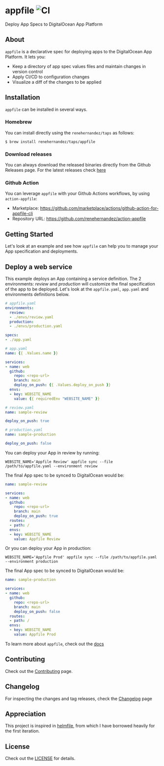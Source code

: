 # appfile ![CI](https://github.com/renehernandez/appfile/workflows/CI/badge.svg)

Deploy App Specs to DigitalOcean App Platform

## About

`appfile` is a declarative spec for deploying apps to the DigitalOcean App Platform. It lets you:

* Keep a directory of app spec values files and maintain changes in version control
* Apply CI/CD to configuration changes
* Visualize a diff of the changes to be applied

## Installation

`appfile` can be installed in several ways.

### Homebrew

You can install directly using the `renehernandez/taps` as follows:

```shell
$ brew install renehernandez/taps/appfile
```

### Download releases

You can always download the released binaries directly from the Github Releases page. For the latest releases check [here](https://github.com/renehernandez/appfile/releases)

### Github Action

You can leverage `appfile` with your Github Actions workflows, by using `action-appfile`:

* Marketplace: https://github.com/marketplace/actions/github-action-for-appfile-cli
* Repository URL: https://github.com/renehernandez/action-appfile

## Getting Started

Let's look at an example and see how `appfile` can help you to manage your App specification and deployments.

## Deploy a web service

This example deploys an App containing a service definition. The 2 environments: *review* and *production* will customize the final specification of the app to be deployed. Let's look at the `appfile.yaml`, `app.yaml` and environments definitions below.

```yaml
# appfile.yaml
environments:
  review:
  - ./envs/review.yaml
  production:
  - ./envs/production.yaml

specs:
- ./app.yaml
```

```yaml
# app.yaml
name: {{ .Values.name }}

services:
- name: web
  github:
    repo: <repo-url>
    branch: main
    deploy_on_push: {{ .Values.deploy_on_push }}
  envs:
  - key: WEBSITE_NAME
    value: {{ requiredEnv "WEBSITE_NAME" }}
```

```yaml
# review.yaml
name: sample-review

deploy_on_push: true
```

```yaml
# production.yaml
name: sample-production

deploy_on_push: false
```

You can deploy your App in review by running:

```console
WEBSITE_NAME='Appfile Review' appfile sync --file /path/to/appfile.yaml --environment review
```

The final App spec to be synced to DigitalOcean would be:

```yaml
name: sample-review

services:
- name: web
  github:
    repo: <repo-url>
    branch: main
    deploy_on_push: true
  routes:
  - path: /
  envs:
  - key: WEBSITE_NAME
    value: Appfile Review
```

Or you can deploy your App in production:

```console
WEBSITE_NAME='Appfile Prod' appfile sync --file /path/to/appfile.yaml --environment production
```

The final App spec to be synced to DigitalOcean would be:

```yaml
name: sample-production

services:
- name: web
  github:
    repo: <repo-url>
    branch: main
    deploy_on_push: false
  routes:
  - path: /
  envs:
  - key: WEBSITE_NAME
    value: Appfile Prod
```

To learn more about `appfile`, check out the [docs](https://renehernandez.github.io/appfile/latest)

## Contributing

Check out the [Contributing](docs/CONTRIBUTING.md) page.

## Changelog

For inspecting the changes and tag releases, check the [Changelog](CHANGELOG.md) page

## Appreciation

This project is inspired in [helmfile](https://github.com/roboll/helmfile), from which I have borrowed heavily for the first iteration.

## License

Check out the [LICENSE](LICENSE) for details.
